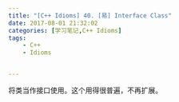 ```yaml
---
title: "[C++ Idioms] 40. [易] Interface Class"
date: 2017-08-01 21:32:02
categories: [学习笔记,C++ Idioms]
tags:
    - C++
    - Idioms


---
```

将类当作接口使用。<!--more-->这个用得很普遍，不再扩展。